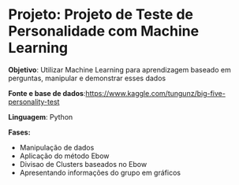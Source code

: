 # Projeto: Projeto de Teste de Personalidade com Machine Learning
**Objetivo**: Utilizar Machine Learning para aprendizagem baseado em perguntas, manipular e demonstrar esses dados

**Fonte e base de dados**:https://www.kaggle.com/tungunz/big-five-personality-test

**Linguagem**: Python 

**Fases:**
- Manipulação de dados
- Aplicação do método Ebow
- Divisao de Clusters baseados no Ebow
- Apresentando informações do grupo em gráficos

